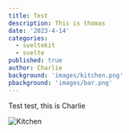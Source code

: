 ```yaml
---
title: Test
description: This is thomas
date: '2023-4-14'
categories:
  - sveltekit
  - svelte
published: true
author: Charlie
background: 'images/kitchen.png'
pbackground: 'images/bar.png'
---
```

Test test, this is Charlie


![Kitchen](/images/kitchen.png)
